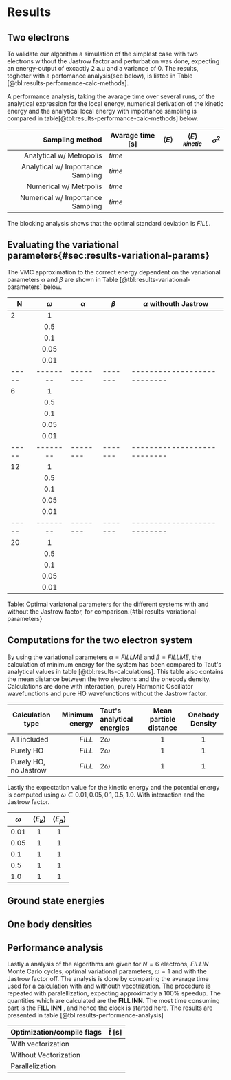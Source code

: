 # Results

## Two electrons

To validate our algorithm a simulation of the simplest case with two electrons without the Jastrow factor and perturbation was done, expecting an energy-output of excactly 2 a.u and a variance of 0. The results, togheter with a perfomance analysis(see below), is listed in Table [@tbl:results-performance-calc-methods]. 

A performance analysis, taking the avarage time over several runs, of the analytical expression for the local energy, numerical derivation of the kinetic energy and the analytical local energy with importance sampling is compared in table[@tbl:results-performance-calc-methods] below.

| **Sampling method**               | **Avarage time [s]** | $\langle E \rangle$|$\langle E \rangle_{kinetic}$  |$\sigma^2$ |
| ----:                             | ---                  |---                 |---                            |---        |
| Analytical w/ Metropolis          | $time$               |                    |                               |           |
| Analytical w/ Importance Sampling | $time$               |                    |                               |           |
| Numerical  w/ Metrpolis           | $time$               |                    |                               |           |
| Numerical  w/ Importance Sampling | $time$               |                    |                               |           |   {#tbl:results-performance-calc-methods} 

The blocking analysis shows that the optimal standard deviation is $FILL$.

## Evaluating the variational parameters{#sec:results-variational-params}

The VMC approximation to the correct energy dependent on the variational parameters $\alpha$ and $\beta$ are shown in Table [@tbl:results-variational-parameters] below.


| N     	| $\omega$ 	| $\alpha$ 	| $\beta$ 	| $\alpha$ withouth Jastrow 	|
|-------	|:---------:|----------	|---------	|---------------------------	|
| 2     	| 1        	|          	|         	|                           	|
|       	| 0.5      	|          	|         	|                           	|
|       	| 0.1      	|          	|         	|                           	|
|       	| 0.05     	|          	|         	|                           	|
|       	| 0.01     	|          	|         	|                           	|
| ----- 	| -------- 	| -------- 	| ------- 	| --------------------------- 	|
| 6     	| 1        	|          	|         	|                           	|
|       	|  0.5     	|          	|         	|                           	|
|       	| 0.1      	|          	|         	|                           	|
|       	| 0.05     	|          	|         	|                           	|
|       	| 0.01     	|          	|         	|                           	|
| ----- 	| -------- 	| -------- 	| ------- 	| ---------------------------   |
| 12    	| 1        	|          	|         	|                           	|
|       	| 0.5      	|          	|         	|                           	|
|       	| 0.1      	|          	|         	|                           	|
|       	| 0.05     	|          	|         	|                           	|
|       	| 0.01     	|          	|         	|                           	|
| ----- 	| -------- 	| -------- 	| ------- 	| --------------------------- 	|
| 20    	| 1        	|          	|         	|                           	|
|       	| 0.5      	|          	|         	|                           	|
|       	| 0.1      	|          	|         	|                           	|
|       	| 0.05     	|          	|         	|                           	|
|       	| 0.01     	|          	|         	|                           	|

Table: Optimal variatonal parameters for the different systems with and without the Jastrow factor, for comparison.{#tbl:results-variational-parameters} 
## Computations for the two electron system

By using the variational parameters $\alpha = FILL ME$ and $\beta = FILL ME$, the calculation of minimum energy for the system has been compared to Taut's analytical values in table [@tbl:results-calculations]. This table also contains the mean distance between the two electrons and the onebody density. Calculations are done with interaction, purely Harmonic Oscillator wavefunctions and pure HO wavefunctions without the Jastrow factor.

| **Calculation type** | **Minimum energy**| **Taut's analytical energies**| **Mean particle distance** | **Onebody Density**|
|---    | ---: | :--- | :---: | :---: |
| All included | $FILL$ | $2\omega$ |    $1$  |   $1$  |
| Purely HO | $FILL$ | $2\omega$ |    $1$  |   $1$  |
| Purely HO, no Jastrow | $FILL$ | $2\omega$ |    $1$  |   $1$  |{#tbl:results-calculations}

Lastly the expectation value for the kinetic energy and the potential energy is computed using $\omega \in {0.01, 0.05, 0.1, 0.5, 1.0}$. With interaction and the Jastrow factor.

| **$\omega$**| **$\langle E_k \rangle$**| **$\langle E_p \rangle$** |
| --- | :---: | :---: |
| $0.01$    | $1$   |    $1$  |
| $0.05$    | $1$   |    $1$  |
| $0.1$     | $1$   |    $1$  |
| $0.5$     | $1$   |    $1$  |
| $1.0$     | $1$   |    $1$  |{#tbl:results-calculations-omega}



## Ground state energies


## One body densities

## Performance analysis
<!--  -->
Lastly a analysis of the algorithms are given for $N = 6$ electrons, $FILL IN$ Monte Carlo cycles, optimal variational parameters, $\omega = 1$ and with the Jastrow factor off. The analysis is done by comparing the avarage time used for a calculation with and withouth vecotrization. The procedure is repeated with paralellization, expecting approximatly a 100% speedup.  The quantities which are calculated are the **FILL INN**. The most time consuming part is the **FILL INN** , and hence the clock is started here.  The results are presented in table [@tbl:results-performence-analysis]

| Optimization/compile flags 	| $\bar{t}$ [s] 	|
|----------------------------	|---------------	|
| With vectorization         	|               	|
| Without Vectorization      	|               	|
| Parallelization            	|               	|{#tbl:results-performence-analysis}





<!-- Nececerry to write something about which computers/specs the analysis is done at?? -->
